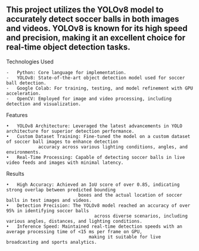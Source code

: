 ## This project utilizes the YOLOv8 model to accurately detect soccer balls in both images and videos. YOLOv8 is known for its high speed and precision, making it an excellent choice for real-time object detection tasks.

Technologies Used

	-	Python: Core language for implementation.
	-	YOLOv8: State-of-the-art object detection model used for soccer ball detection.
	-	Google Colab: For training, testing, and model refinement with GPU acceleration.
	-	OpenCV: Employed for image and video processing, including detection and visualization.

Features

	•	YOLOv8 Architecture: Leveraged the latest advancements in YOLO architecture for superior detection performance.
	•	Custom Dataset Training: Fine-tuned the model on a custom dataset of soccer ball images to enhance detection 
                accuracy across various lighting conditions, angles, and environments.
	•	Real-Time Processing: Capable of detecting soccer balls in live video feeds and images with minimal latency.

Results

	•	High Accuracy: Achieved an IoU score of over 0.85, indicating strong overlap between predicted bounding 
                               boxes and the actual location of soccer balls in test images and videos.
	•	Detection Precision: The YOLOv8 model reached an accuracy of over 95% in identifying soccer balls 
                                     across diverse scenarios, including various angles, distances, and lighting conditions.
	•	Inference Speed: Maintained real-time detection speeds with an average processing time of <15 ms per frame on GPU,  
                                   making it suitable for live broadcasting and sports analytics.
